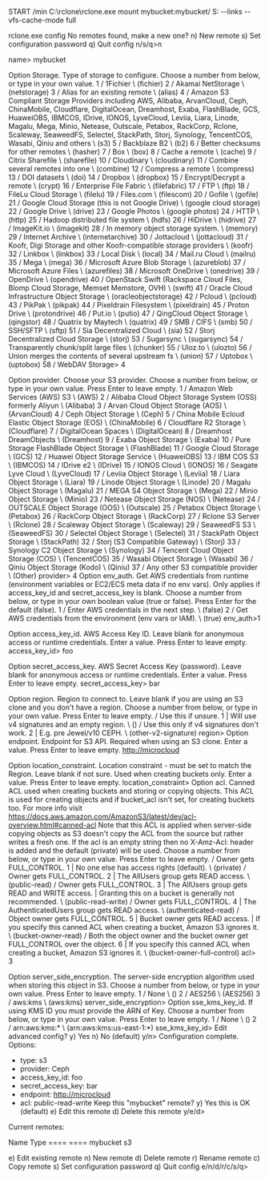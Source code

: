 START /min C:\rclone\rclone.exe mount mybucket:mybucket/ S: --links --vfs-cache-mode full

rclone.exe config
No remotes found, make a new one?
n) New remote
s) Set configuration password
q) Quit config
n/s/q>n

name> mybucket

Option Storage.
Type of storage to configure.
Choose a number from below, or type in your own value.
 1 / 1Fichier
   \ (fichier)
 2 / Akamai NetStorage
   \ (netstorage)
 3 / Alias for an existing remote
   \ (alias)
 4 / Amazon S3 Compliant Storage Providers including AWS, Alibaba, ArvanCloud, Ceph, ChinaMobile, Cloudflare, DigitalOcean, Dreamhost, Exaba, FlashBlade, GCS, HuaweiOBS, IBMCOS, IDrive, IONOS, LyveCloud, Leviia, Liara, Linode, Magalu, Mega, Minio, Netease, Outscale, Petabox, RackCorp, Rclone, Scaleway, SeaweedFS, Selectel, StackPath, Storj, Synology, TencentCOS, Wasabi, Qiniu and others
   \ (s3)
 5 / Backblaze B2
   \ (b2)
 6 / Better checksums for other remotes
   \ (hasher)
 7 / Box
   \ (box)
 8 / Cache a remote
   \ (cache)
 9 / Citrix Sharefile
   \ (sharefile)
10 / Cloudinary
   \ (cloudinary)
11 / Combine several remotes into one
   \ (combine)
12 / Compress a remote
   \ (compress)
13 / DOI datasets
   \ (doi)
14 / Dropbox
   \ (dropbox)
15 / Encrypt/Decrypt a remote
   \ (crypt)
16 / Enterprise File Fabric
   \ (filefabric)
17 / FTP
   \ (ftp)
18 / FileLu Cloud Storage
   \ (filelu)
19 / Files.com
   \ (filescom)
20 / Gofile
   \ (gofile)
21 / Google Cloud Storage (this is not Google Drive)
   \ (google cloud storage)
22 / Google Drive
   \ (drive)
23 / Google Photos
   \ (google photos)
24 / HTTP
   \ (http)
25 / Hadoop distributed file system
   \ (hdfs)
26 / HiDrive
   \ (hidrive)
27 / ImageKit.io
   \ (imagekit)
28 / In memory object storage system.
   \ (memory)
29 / Internet Archive
   \ (internetarchive)
30 / Jottacloud
   \ (jottacloud)
31 / Koofr, Digi Storage and other Koofr-compatible storage providers
   \ (koofr)
32 / Linkbox
   \ (linkbox)
33 / Local Disk
   \ (local)
34 / Mail.ru Cloud
   \ (mailru)
35 / Mega
   \ (mega)
36 / Microsoft Azure Blob Storage
   \ (azureblob)
37 / Microsoft Azure Files
   \ (azurefiles)
38 / Microsoft OneDrive
   \ (onedrive)
39 / OpenDrive
   \ (opendrive)
40 / OpenStack Swift (Rackspace Cloud Files, Blomp Cloud Storage, Memset Memstore, OVH)
   \ (swift)
41 / Oracle Cloud Infrastructure Object Storage
   \ (oracleobjectstorage)
42 / Pcloud
   \ (pcloud)
43 / PikPak
   \ (pikpak)
44 / Pixeldrain Filesystem
   \ (pixeldrain)
45 / Proton Drive
   \ (protondrive)
46 / Put.io
   \ (putio)
47 / QingCloud Object Storage
   \ (qingstor)
48 / Quatrix by Maytech
   \ (quatrix)
49 / SMB / CIFS
   \ (smb)
50 / SSH/SFTP
   \ (sftp)
51 / Sia Decentralized Cloud
   \ (sia)
52 / Storj Decentralized Cloud Storage
   \ (storj)
53 / Sugarsync
   \ (sugarsync)
54 / Transparently chunk/split large files
   \ (chunker)
55 / Uloz.to
   \ (ulozto)
56 / Union merges the contents of several upstream fs
   \ (union)
57 / Uptobox
   \ (uptobox)
58 / WebDAV
Storage> 4

Option provider.
Choose your S3 provider.
Choose a number from below, or type in your own value.
Press Enter to leave empty.
1 / Amazon Web Services (AWS) S3
   \ (AWS)
 2 / Alibaba Cloud Object Storage System (OSS) formerly Aliyun
   \ (Alibaba)
 3 / Arvan Cloud Object Storage (AOS)
   \ (ArvanCloud)
 4 / Ceph Object Storage
   \ (Ceph)
 5 / China Mobile Ecloud Elastic Object Storage (EOS)
   \ (ChinaMobile)
 6 / Cloudflare R2 Storage
   \ (Cloudflare)
 7 / DigitalOcean Spaces
   \ (DigitalOcean)
 8 / Dreamhost DreamObjects
   \ (Dreamhost)
 9 / Exaba Object Storage
   \ (Exaba)
10 / Pure Storage FlashBlade Object Storage
   \ (FlashBlade)
11 / Google Cloud Storage
   \ (GCS)
12 / Huawei Object Storage Service
   \ (HuaweiOBS)
13 / IBM COS S3
   \ (IBMCOS)
14 / IDrive e2
   \ (IDrive)
15 / IONOS Cloud
   \ (IONOS)
16 / Seagate Lyve Cloud
   \ (LyveCloud)
17 / Leviia Object Storage
   \ (Leviia)
18 / Liara Object Storage
   \ (Liara)
19 / Linode Object Storage
   \ (Linode)
20 / Magalu Object Storage
   \ (Magalu)
21 / MEGA S4 Object Storage
   \ (Mega)
22 / Minio Object Storage
   \ (Minio)
23 / Netease Object Storage (NOS)
   \ (Netease)
24 / OUTSCALE Object Storage (OOS)
   \ (Outscale)
25 / Petabox Object Storage
   \ (Petabox)
26 / RackCorp Object Storage
   \ (RackCorp)
27 / Rclone S3 Server
   \ (Rclone)
28 / Scaleway Object Storage
   \ (Scaleway)
29 / SeaweedFS S3
   \ (SeaweedFS)
30 / Selectel Object Storage
   \ (Selectel)
31 / StackPath Object Storage
   \ (StackPath)
32 / Storj (S3 Compatible Gateway)
   \ (Storj)
33 / Synology C2 Object Storage
   \ (Synology)
34 / Tencent Cloud Object Storage (COS)
   \ (TencentCOS)
35 / Wasabi Object Storage
   \ (Wasabi)
36 / Qiniu Object Storage (Kodo)
   \ (Qiniu)
37 / Any other S3 compatible provider
   \ (Other)
provider> 4
Option env_auth.
Get AWS credentials from runtime (environment variables or EC2/ECS meta data if no env vars).
Only applies if access_key_id and secret_access_key is blank.
Choose a number from below, or type in your own boolean value (true or false).
Press Enter for the default (false).
 1 / Enter AWS credentials in the next step.
   \ (false)
 2 / Get AWS credentials from the environment (env vars or IAM).
   \ (true)
env_auth>1

Option access_key_id.
AWS Access Key ID.
Leave blank for anonymous access or runtime credentials.
Enter a value. Press Enter to leave empty.
access_key_id> foo

Option secret_access_key.
AWS Secret Access Key (password).
Leave blank for anonymous access or runtime credentials.
Enter a value. Press Enter to leave empty.
secret_access_key> bar

Option region.
Region to connect to.
Leave blank if you are using an S3 clone and you don't have a region.
Choose a number from below, or type in your own value.
Press Enter to leave empty.
   / Use this if unsure.
 1 | Will use v4 signatures and an empty region.
   \ ()
   / Use this only if v4 signatures don't work.
 2 | E.g. pre Jewel/v10 CEPH.
   \ (other-v2-signature)
region>
Option endpoint.
Endpoint for S3 API.
Required when using an S3 clone.
Enter a value. Press Enter to leave empty.
<http://microcloud>

Option location_constraint.
Location constraint - must be set to match the Region.
Leave blank if not sure. Used when creating buckets only.
Enter a value. Press Enter to leave empty.
location_constraint>
Option acl.
Canned ACL used when creating buckets and storing or copying objects.
This ACL is used for creating objects and if bucket_acl isn't set, for creating buckets too.
For more info visit <https://docs.aws.amazon.com/AmazonS3/latest/dev/acl-overview.html#canned-acl>
Note that this ACL is applied when server-side copying objects as S3
doesn't copy the ACL from the source but rather writes a fresh one.
If the acl is an empty string then no X-Amz-Acl: header is added and
the default (private) will be used.
Choose a number from below, or type in your own value.
Press Enter to leave empty.
   / Owner gets FULL_CONTROL.
 1 | No one else has access rights (default).
   \ (private)
   / Owner gets FULL_CONTROL.
 2 | The AllUsers group gets READ access.
   \ (public-read)
   / Owner gets FULL_CONTROL.
 3 | The AllUsers group gets READ and WRITE access.
   | Granting this on a bucket is generally not recommended.
   \ (public-read-write)
   / Owner gets FULL_CONTROL.
 4 | The AuthenticatedUsers group gets READ access.
   \ (authenticated-read)
   / Object owner gets FULL_CONTROL.
 5 | Bucket owner gets READ access.
   | If you specify this canned ACL when creating a bucket, Amazon S3 ignores it.
   \ (bucket-owner-read)
   / Both the object owner and the bucket owner get FULL_CONTROL over the object.
 6 | If you specify this canned ACL when creating a bucket, Amazon S3 ignores it.
   \ (bucket-owner-full-control)
acl> 3

Option server_side_encryption.
The server-side encryption algorithm used when storing this object in S3.
Choose a number from below, or type in your own value.
Press Enter to leave empty.
 1 / None
   \ ()
 2 / AES256
   \ (AES256)
 3 / aws:kms
   \ (aws:kms)
server_side_encryption>
Option sse_kms_key_id.
If using KMS ID you must provide the ARN of Key.
Choose a number from below, or type in your own value.
Press Enter to leave empty.
 1 / None
   \ ()
 2 / arn:aws:kms:*
   \ (arn:aws:kms:us-east-1:*)
sse_kms_key_id>
Edit advanced config?
y) Yes
n) No (default)
y/n>
Configuration complete.
Options:

- type: s3
- provider: Ceph
- access_key_id: foo
- secret_access_key: bar
- endpoint: <http://microcloud>
- acl: public-read-write
Keep this "mybucket" remote?
y) Yes this is OK (default)
e) Edit this remote
d) Delete this remote
y/e/d>

Current remotes:

Name                 Type
====                 ====
mybucket             s3

e) Edit existing remote
n) New remote
d) Delete remote
r) Rename remote
c) Copy remote
s) Set configuration password
q) Quit config
e/n/d/r/c/s/q>

```
